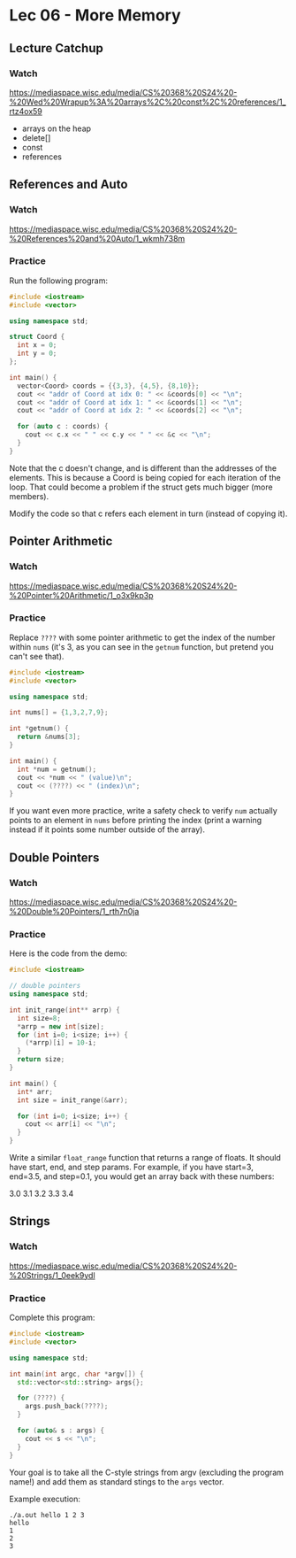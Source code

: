 # Lec 06 - More Memory

## Lecture Catchup

### Watch

https://mediaspace.wisc.edu/media/CS%20368%20S24%20-%20Wed%20Wrapup%3A%20arrays%2C%20const%2C%20references/1_rtz4ox59

* arrays on the heap
* delete[]
* const
* references

## References and Auto

### Watch

https://mediaspace.wisc.edu/media/CS%20368%20S24%20-%20References%20and%20Auto/1_wkmh738m

### Practice

Run the following program:

```cpp
#include <iostream>
#include <vector>

using namespace std;

struct Coord {
  int x = 0;
  int y = 0;
};

int main() {
  vector<Coord> coords = {{3,3}, {4,5}, {8,10}};
  cout << "addr of Coord at idx 0: " << &coords[0] << "\n";
  cout << "addr of Coord at idx 1: " << &coords[1] << "\n";
  cout << "addr of Coord at idx 2: " << &coords[2] << "\n";

  for (auto c : coords) {
    cout << c.x << " " << c.y << " " << &c << "\n";
  }
}
```

Note that the c doesn't change, and is different than the addresses of
the elements.  This is because a Coord is being copied for each
iteration of the loop.  That could become a problem if the struct gets
much bigger (more members).

Modify the code so that c refers each element in turn (instead of
copying it).

## Pointer Arithmetic

### Watch

https://mediaspace.wisc.edu/media/CS%20368%20S24%20-%20Pointer%20Arithmetic/1_o3x9kp3p

### Practice

Replace `????` with some pointer arithmetic to get the index of the
number within `nums` (it's 3, as you can see in the `getnum` function,
but pretend you can't see that).

```cpp
#include <iostream>
#include <vector>

using namespace std;

int nums[] = {1,3,2,7,9};

int *getnum() {
  return &nums[3];
}

int main() {
  int *num = getnum();
  cout << *num << " (value)\n";
  cout << (????) << " (index)\n";
}
```

If you want even more practice, write a safety check to verify `num`
actually points to an element in `nums` before printing the index
(print a warning instead if it points some number outside of the
array).

## Double Pointers

### Watch

https://mediaspace.wisc.edu/media/CS%20368%20S24%20-%20Double%20Pointers/1_rth7n0ja

### Practice

Here is the code from the demo:

```cpp
#include <iostream>

// double pointers                                                                                                                
using namespace std;

int init_range(int** arrp) {
  int size=8;
  *arrp = new int[size];
  for (int i=0; i<size; i++) {
    (*arrp)[i] = 10-i;
  }
  return size;
}

int main() {
  int* arr;
  int size = init_range(&arr);

  for (int i=0; i<size; i++) {
    cout << arr[i] << "\n";
  }
}
```

Write a similar `float_range` function that returns a range of floats.
It should have start, end, and step params.  For example, if you have
start=3, end=3.5, and step=0.1, you would get an array back with these
numbers:

3.0
3.1
3.2
3.3
3.4

## Strings

### Watch

https://mediaspace.wisc.edu/media/CS%20368%20S24%20-%20Strings/1_0eek9ydl

### Practice

Complete this program:

```cpp
#include <iostream>
#include <vector>

using namespace std;

int main(int argc, char *argv[]) {
  std::vector<std::string> args{};

  for (????) {
    args.push_back(????);
  }

  for (auto& s : args) {
    cout << s << "\n";
  }
}
```

Your goal is to take all the C-style strings from argv (excluding the
program name!) and add them as standard stings to the `args` vector.

Example execution:

```
./a.out hello 1 2 3
hello
1
2
3
```